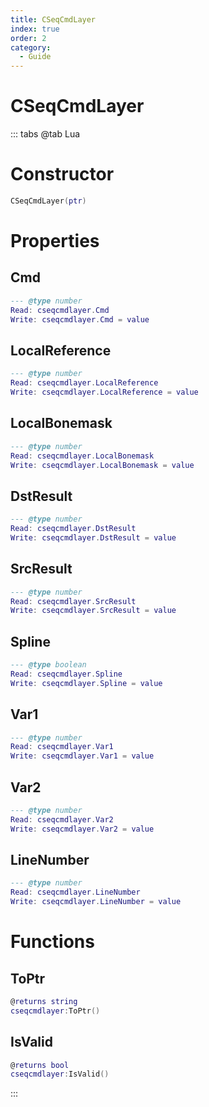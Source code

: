 ```yaml
---
title: CSeqCmdLayer
index: true
order: 2
category:
  - Guide
---
```


# CSeqCmdLayer

::: tabs
@tab Lua
# Constructor
```lua
CSeqCmdLayer(ptr)
```
# Properties
## Cmd 
```lua
--- @type number
Read: cseqcmdlayer.Cmd
Write: cseqcmdlayer.Cmd = value
```
## LocalReference 
```lua
--- @type number
Read: cseqcmdlayer.LocalReference
Write: cseqcmdlayer.LocalReference = value
```
## LocalBonemask 
```lua
--- @type number
Read: cseqcmdlayer.LocalBonemask
Write: cseqcmdlayer.LocalBonemask = value
```
## DstResult 
```lua
--- @type number
Read: cseqcmdlayer.DstResult
Write: cseqcmdlayer.DstResult = value
```
## SrcResult 
```lua
--- @type number
Read: cseqcmdlayer.SrcResult
Write: cseqcmdlayer.SrcResult = value
```
## Spline 
```lua
--- @type boolean
Read: cseqcmdlayer.Spline
Write: cseqcmdlayer.Spline = value
```
## Var1 
```lua
--- @type number
Read: cseqcmdlayer.Var1
Write: cseqcmdlayer.Var1 = value
```
## Var2 
```lua
--- @type number
Read: cseqcmdlayer.Var2
Write: cseqcmdlayer.Var2 = value
```
## LineNumber 
```lua
--- @type number
Read: cseqcmdlayer.LineNumber
Write: cseqcmdlayer.LineNumber = value
```
# Functions
## ToPtr
```lua
@returns string
cseqcmdlayer:ToPtr()
```
## IsValid
```lua
@returns bool
cseqcmdlayer:IsValid()
```

:::
